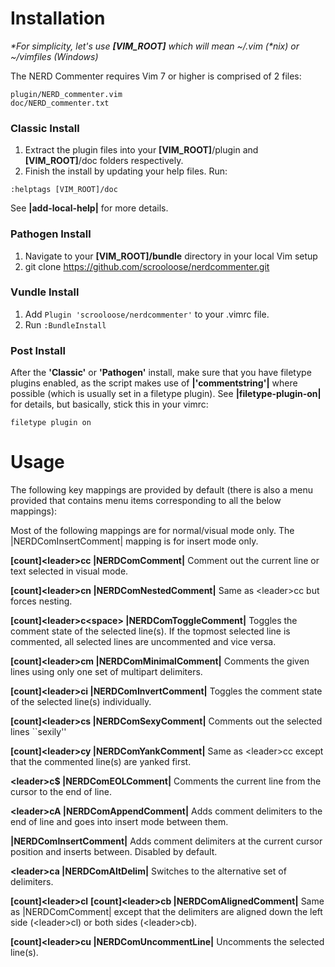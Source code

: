 # Installation 

_\*For simplicity, let's use **[VIM_ROOT]** which will mean ~/.vim (\*nix) or ~/vimfiles (Windows)_

The NERD Commenter requires Vim 7 or higher is comprised of 2 files:  

    plugin/NERD_commenter.vim
    doc/NERD_commenter.txt 

### Classic Install

1. Extract the plugin files into your **[VIM_ROOT]**/plugin and **[VIM_ROOT]**/doc folders respectively.
2. Finish the install by updating your help files. Run:

<pre><code>:helptags [VIM_ROOT]/doc</code></pre>

See **|add-local-help|** for more details. 

### Pathogen Install
1. Navigate to your **[VIM_ROOT]/bundle** directory in your local Vim setup
2. git clone https://github.com/scrooloose/nerdcommenter.git

### Vundle Install
1. Add `Plugin 'scrooloose/nerdcommenter'` to your .vimrc file.
2. Run `:BundleInstall`

### Post Install
After the **'Classic'** or **'Pathogen'** install, make sure that you have filetype plugins enabled, as the script makes use of 
**|'commentstring'|** where possible (which is usually set in a filetype plugin). 
See **|filetype-plugin-on|** for details, but basically, stick this in your vimrc:

    filetype plugin on

# Usage

The following key mappings are provided by default (there is also a menu 
provided that contains menu items corresponding to all the below mappings): 

Most of the following mappings are for normal/visual mode only. The |NERDComInsertComment| mapping is for insert mode only. 

**[count]\<leader\>cc |NERDComComment|**
Comment out the current line or text selected in visual mode. 


**[count]\<leader\>cn |NERDComNestedComment|**
Same as \<leader\>cc but forces nesting. 


**[count]\<leader\>c\<space\> |NERDComToggleComment|**
Toggles the comment state of the selected line(s). If the topmost selected 
line is commented, all selected lines are uncommented and vice versa. 


**[count]\<leader\>cm |NERDComMinimalComment|**
Comments the given lines using only one set of multipart delimiters. 


**[count]\<leader\>ci |NERDComInvertComment|**
Toggles the comment state of the selected line(s) individually. 


**[count]\<leader\>cs |NERDComSexyComment|**
Comments out the selected lines ``sexily'' 


**[count]\<leader\>cy |NERDComYankComment|**
Same as \<leader\>cc except that the commented line(s) are yanked first. 


**\<leader\>c$ |NERDComEOLComment|**
Comments the current line from the cursor to the end of line. 


**\<leader\>cA |NERDComAppendComment|**
Adds comment delimiters to the end of line and goes into insert mode between 
them. 


**|NERDComInsertComment|**
Adds comment delimiters at the current cursor position and inserts between. 
Disabled by default. 


**\<leader\>ca |NERDComAltDelim|**
Switches to the alternative set of delimiters. 


**[count]\<leader\>cl**
**[count]\<leader\>cb |NERDComAlignedComment|**
Same as |NERDComComment| except that the delimiters are aligned down the 
left side (\<leader\>cl) or both sides (\<leader\>cb). 


**[count]\<leader\>cu |NERDComUncommentLine|**
Uncomments the selected line(s). 
